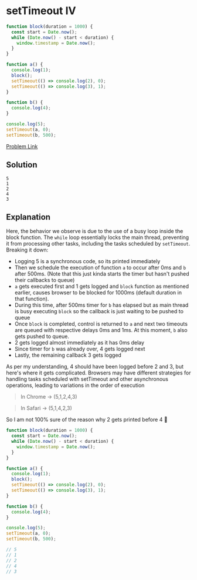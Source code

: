 # setTimeout IV

```js
function block(duration = 1000) {
  const start = Date.now();
  while (Date.now() - start < duration) {
    window.timestamp = Date.now();
  }
}

function a() {
  console.log(1);
  block();
  setTimeout(() => console.log(2), 0);
  setTimeout(() => console.log(3), 1);
}

function b() {
  console.log(4);
}

console.log(5);
setTimeout(a, 0);
setTimeout(b, 500);
```

[Problem Link](https://bigfrontend.dev/quiz/settimeout-iv)

## Solution

```
5
1
2
4
3
```

## Explanation

Here, the behavior we observe is due to the use of a busy loop inside the block function. The `while` loop essentially locks the main thread, preventing it from processing other tasks, including the tasks scheduled by `setTimeout`. Breaking it down:

- Logging 5 is a synchronous code, so its printed immediately
- Then we schedule the execution of function `a` to occur after 0ms and `b` after 500ms. (Note that this just kinda starts the timer but hasn't pushed their callbacks to queue)
- `a` gets executed first and 1 gets logged and `block` function as mentioned earlier, causes browser to be blocked for 1000ms (default duration in that function).
- During this time, after 500ms timer for `b` has elapsed but as main thread is busy executing `block` so the callback is just waiting to be pushed to queue
- Once `block` is completed, control is returned to `a` and next two timeouts are queued with respective delays 0ms and 1ms. At this moment, `b` also gets pushed to queue.
- 2 gets logged almost immediately as it has 0ms delay
- Since timer for `b` was already over, 4 gets logged next
- Lastly, the remaining callback 3 gets logged

As per my understanding, 4 should have been logged before 2 and 3, but here's where it gets complicated. Browsers may have different strategies for handling tasks scheduled with setTimeout and other asynchronous operations, leading to variations in the order of execution

> In Chrome -> (5,1,2,4,3)

> In Safari -> (5,1,4,2,3)

So I am not 100% sure of the reason why 2 gets printed before 4 🤔

```js
function block(duration = 1000) {
  const start = Date.now();
  while (Date.now() - start < duration) {
    window.timestamp = Date.now();
  }
}

function a() {
  console.log(1);
  block();
  setTimeout(() => console.log(2), 0);
  setTimeout(() => console.log(3), 1);
}

function b() {
  console.log(4);
}

console.log(5);
setTimeout(a, 0);
setTimeout(b, 500);

// 5
// 1
// 2
// 4
// 3
```
